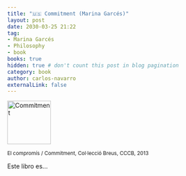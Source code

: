 ```yaml
---
title: "🇺🇸 Commitment (Marina Garcés)"
layout: post
date: 2030-03-25 21:22
tag:
- Marina Garcés
- Philosophy
- book
books: true
hidden: true # don't count this post in blog pagination
category: book
author: carlos-navarro
externalLink: false
---
```


<a 
    href="https://www.cccb.org/es/publicaciones/ficha/64-el-compromis-commitment/45217">
    <img width="100"
        src="https://www.cccb.org/rcs_gene/El-compromis_1.jpg" 
        alt="Commitment" />
</a>

<sub>El compromís / Commitment, Col·lecció Breus, CCCB, 2013</sub>

Este libro es...